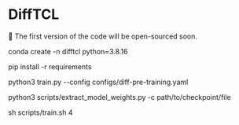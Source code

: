 # DiffTCL
 
:rocket: The first version of the code will be open-sourced soon.


conda create -n difftcl python=3.8.16

pip install -r requirements


python3 train.py --config configs/diff-pre-training.yaml


python3 scripts/extract_model_weights.py -c path/to/checkpoint/file

sh scripts/train.sh 4 <port>
